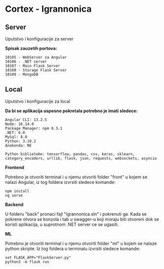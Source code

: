 <h1>Cortex - Igrannonica</h1>

<h2>Server</h2>

Uputstvo i konfiguracije za server

**Spisak zauzetih portova:**

```
10105 - WebServer za Angular
10106 - .NET server
10107 - Main Flask Server
10108 - Storage Flask Server
10109 - MongoDB
```

<h2>Local</h2>

Uputstvo i konfiguracije za local

**Da bi se aplikacija uspesno pokretala potrebno je imati sledece:**

```
Angular CLI: 13.2.5
Node: 16.14.0
Package Manager: npm 8.3.1
.NET: 6.0
MySql: 8.0
Python: 3.10.2
Anakonda: NE

Python biblioteke: tensorflow, pandas, csv, keras, sklearn, category_encoders, urllib, flask, json, requests, websockets, asyncio
```

**Frontend**

Potrebno je otvoriti terminal i u njemu otvoriti folder "front" u kojem se nalazi Angular, iz tog foldera izvrsiti sledece komande:
```
npm install
ng serve
```

**Backend**

U folderu "back" pronaci fajl "Igrannonica.sln" i pokrenuti ga. Kada se pokrene otvora se konzola i tab u swagger-u koji moraju biti otvoreni dok se koristi aplikacija, u suprotnom .NET server ce se ugasiti.

**ML**

Potrebno je otvoriti terminal i u njemu otvoriti folder "ml" u kojem se nalaze python skripte. Iz tog foldera u terminalu izvrsiti sledece komande:

```
set FLASK_APP="FlaskServer.py"
python3 -m flask run
```
